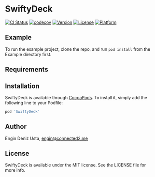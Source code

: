 # SwiftyDeck

[![CI Status](https://img.shields.io/travis/edusta/SwiftyDeck.svg?style=flat)](https://travis-ci.org/edusta/SwiftyDeck)
[![codecov](https://codecov.io/gh/edusta/SwiftyDeck/branch/master/graph/badge.svg)](https://codecov.io/gh/edusta/SwiftyDeck)
[![Version](https://img.shields.io/cocoapods/v/SwiftyDeck.svg?style=flat)](https://cocoapods.org/pods/SwiftyDeck)
[![License](https://img.shields.io/cocoapods/l/SwiftyDeck.svg?style=flat)](https://cocoapods.org/pods/SwiftyDeck)
[![Platform](https://img.shields.io/cocoapods/p/SwiftyDeck.svg?style=flat)](https://cocoapods.org/pods/SwiftyDeck)

## Example

To run the example project, clone the repo, and run `pod install` from the Example directory first.

## Requirements

## Installation

SwiftyDeck is available through [CocoaPods](https://cocoapods.org). To install
it, simply add the following line to your Podfile:

```ruby
pod 'SwiftyDeck'
```

## Author

Engin Deniz Usta, engin@connected2.me

## License

SwiftyDeck is available under the MIT license. See the LICENSE file for more info.
